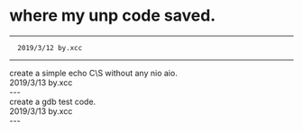 # where my unp code saved.

---

      2019/3/12 by.xcc  
---
create a simple echo C\S without any nio aio.  
				2019/3/13 by.xcc  
				---  
create a gdb test code.           
				2019/3/13 by.xcc  
				---
